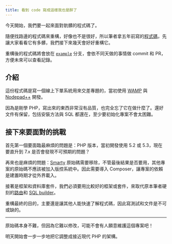 ```yaml
---
title: 看到 code 寫成這樣我也是醉了
---
```


今天開始，我們要一起來面對骯髒的程式碼了。

隨便找路邊的程式碼來重構，好像也不是很好，所以筆者拿五年前寫的[程式碼](https://github.com/MilesChou/shopcart)，先讓大家看看它有多髒，我們接下來幾天會好好重構它。

重構後的程式碼將會放在 [`example`](https://github.com/MilesChou/book-refactoring-30-days/tree/example) 分支，會依不同天做的事情做 commit 和 PR，方便未來可以查看記錄。

## 介紹

這份程式碼是寫一個線上下單系統用來交差專題的，當初使用 [WAMP](http://www.wampserver.com/en/) 與 [Nodepad++](https://notepad-plus-plus.org/) 開發。

因為是剛學 PHP，寫出來的東西非常沒有品質，也完全忘了它在做什麼了。還好文件有保留，包括安裝方法與 SQL 都還在，至少要初始化專案不會太困難。

## 接下來要面對的挑戰

首先第一個要面臨最麻煩的問題是：PHP 版本，當初開發使用 5.2 或 5.3，現在要直升到 7.x 是否會發現不可預期的問題？

再來也是麻煩的問題：[Smarty](https://www.smarty.net/) 原始碼需要移除，不管最後結果是否要用，其他專案的原始碼不應該被加入版控系統中。因此需要導入 Composer，讓專案的依賴是建置時期才從外界載入。

接著是框架和資料庫套件，我們必須要用比較好的框架或套件，來取代原本筆者硬刻的[路由](https://github.com/MilesChou/book-refactoring-30-days/blob/example/index.php)和 [SQL builder](https://github.com/MilesChou/book-refactoring-30-days/blob/example/class/mysql.class.php)。

重構最終的目的，主要還是讓其他人能快速了解程式碼，因此寫測試和文件是不可或缺的。

---

原始碼本身不難，但因為它難以修改，可能不會有人願意維護這個專案吧！

明天開始會一步一步地把它調整成接近現代 PHP 的架構。
